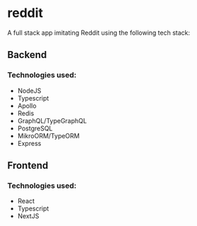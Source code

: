 # reddit
A full stack app imitating Reddit using the following tech stack:

## Backend

### Technologies used: 
- NodeJS
- Typescript
- Apollo
- Redis
- GraphQL/TypeGraphQL
- PostgreSQL
- MikroORM/TypeORM
- Express

## Frontend

### Technologies used: 
- React
- Typescript
- NextJS
